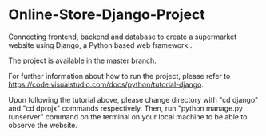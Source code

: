 # Online-Store-Django-Project
Connecting frontend, backend and database to create a supermarket website using Django, a Python based web framework .

The project is available in the master branch.

For further information about how to run the project, please refer to https://code.visualstudio.com/docs/python/tutorial-django.

Upon following the tutorial above, please change directory with "cd django" and "cd dprojx" commands respectively.
Then, run "python manage.py runserver" command on the terminal on your local machine to be able to observe the website.
